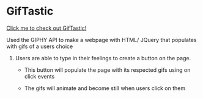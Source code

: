 # GifTastic

[Click me to check out GifTastic!]()

Used the GIPHY API to make a webpage with HTML/ JQuery that populates with gifs of a users choice

1. Users are able to type in their feelings to create a button on the page.

    * This button will populate the page with its respected gifs using on click events
  
    * The gifs will animate and become still when users click on them
